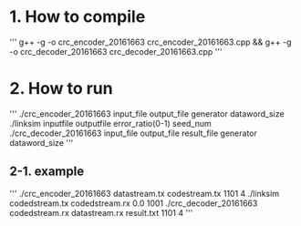 # 1. How to compile
'''
g++ -g -o crc_encoder_20161663 crc_encoder_20161663.cpp && g++ -g -o crc_decoder_20161663 crc_decoder_20161663.cpp
'''

# 2. How to run
'''
./crc_encoder_20161663 input_file output_file generator dataword_size
./linksim inputfile outputfile error_ratio(0-1) seed_num
./crc_decoder_20161663 input_file output_file result_file generator dataword_size
'''

## 2-1. example
'''
./crc_encoder_20161663 datastream.tx codestream.tx 1101 4
./linksim codedstream.tx codedstream.rx 0.0 1001
./crc_decoder_20161663 codedstream.rx datastream.rx result.txt 1101 4
'''
